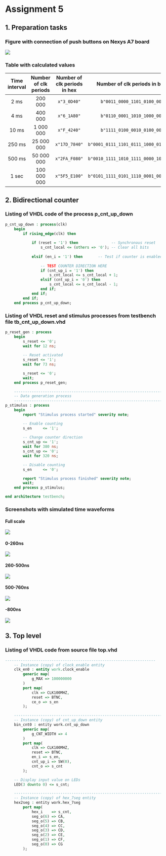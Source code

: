 # Assignment 5
## 1. Preparation tasks
### Figure with connection of push buttons on Nexys A7 board
![](https://github.com/viliam-putz/Digital-electronics-1/blob/main/05-counter/figure_push_buttons.png)
### Table with calculated values
| **Time interval** | **Number of clk periods** | **Number of clk periods in hex** | **Number of clk periods in binary** |
| :-: | :-: | :-: | :-: |
| 2&nbsp;ms | 200 000 | `x"3_0D40"` | `b"0011_0000_1101_0100_0000"` |
| 4&nbsp;ms | 400 000 |`x"6_1A80"` | `b"0110_0001_1010_1000_0000"` |
| 10&nbsp;ms | 1 000 000 |`x"F_4240"`| `b"1111_0100_0010_0100_0000"` |
| 250&nbsp;ms | 25 000 000 | `x"17D_7840"` | `b"0001_0111_1101_0111_1000_0100_0000"` |
| 500&nbsp;ms | 50 000 000 | `x"2FA_F080"` | `b"0010_1111_1010_1111_0000_1000_0000"` |
| 1&nbsp;sec | 100 000 000 | `x"5F5_E100"` | `b"0101_1111_0101_1110_0001_0000_0000"` |
## 2. Bidirectional counter
### Listing of VHDL code of the process p_cnt_up_down
```vhdl
p_cnt_up_down : process(clk)
    begin
        if rising_edge(clk) then
        
            if (reset = '1') then               -- Synchronous reset
                s_cnt_local <= (others => '0'); -- Clear all bits
                
            elsif (en_i = '1') then       -- Test if counter is enabled
            
                -- TEST COUNTER DIRECTION HERE
                if (cnt_up_i = '1') then
                    s_cnt_local <= s_cnt_local + 1;
                elsif (cnt_up_i = '0') then
                    s_cnt_local <= s_cnt_local - 1;
                end if;
            end if;
        end if;
    end process p_cnt_up_down;
```
### Listing of VHDL reset and stimulus processes from testbench file tb_cnt_up_down.vhd
```vhdl
p_reset_gen : process
    begin
        s_reset <= '0';
        wait for 12 ns;
        
        -- Reset activated
        s_reset <= '1';
        wait for 73 ns;

        s_reset <= '0';
        wait;
    end process p_reset_gen;

    --------------------------------------------------------------------
    -- Data generation process
    --------------------------------------------------------------------
p_stimulus : process
    begin
        report "Stimulus process started" severity note;

        -- Enable counting
        s_en     <= '1';
        
        -- Change counter direction
        s_cnt_up <= '1';
        wait for 380 ns;
        s_cnt_up <= '0';
        wait for 320 ns;

        -- Disable counting
        s_en     <= '0';

        report "Stimulus process finished" severity note;
        wait;
    end process p_stimulus;

end architecture testbench;
```
### Screenshots with simulated time waveforms
#### Full scale
![](https://github.com/viliam-putz/Digital-electronics-1/blob/main/05-counter/screen1.png)
#### 0-260ns
![](https://github.com/viliam-putz/Digital-electronics-1/blob/main/05-counter/screen2.png)
#### 260-500ns
![](https://github.com/viliam-putz/Digital-electronics-1/blob/main/05-counter/screen3.png)
#### 500-760ns
![](https://github.com/viliam-putz/Digital-electronics-1/blob/main/05-counter/screen4.png)
#### -800ns
![](https://github.com/viliam-putz/Digital-electronics-1/blob/main/05-counter/screen5.png)

## 3. Top level
### Listing of VHDL code from source file top.vhd
```vhdl
--------------------------------------------------------------------
    -- Instance (copy) of clock_enable entity
    clk_en0 : entity work.clock_enable
        generic map(
            g_MAX => 100000000
        )
        port map(
            clk => CLK100MHZ,
            reset => BTNC,
            ce_o => s_en
        );

    --------------------------------------------------------------------
    -- Instance (copy) of cnt_up_down entity
    bin_cnt0 : entity work.cnt_up_down
        generic map(
            g_CNT_WIDTH => 4
        )
        port map(
            clk => CLK100MHZ,
            reset => BTNC,
            en_i => s_en,
            cnt_up_i => SW(0),
            cnt_o => s_cnt
        );

    -- Display input value on LEDs
    LED(3 downto 0) <= s_cnt;

    --------------------------------------------------------------------
    -- Instance (copy) of hex_7seg entity
    hex2seg : entity work.hex_7seg
        port map(
            hex_i    => s_cnt,
            seg_o(6) => CA,
            seg_o(5) => CB,
            seg_o(4) => CC,
            seg_o(3) => CD,
            seg_o(2) => CE,
            seg_o(1) => CF,
            seg_o(0) => CG
        );
```
